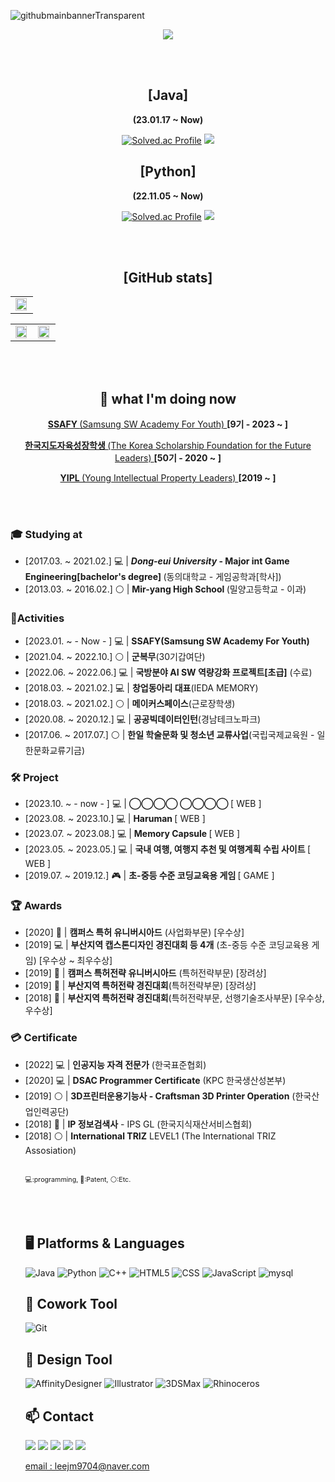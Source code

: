 ![githubmainbannerTransparent](https://user-images.githubusercontent.com/59154924/216970105-42801c1f-59bf-460e-80ec-39dd97878a20.png)


<div align = "center">

<a href="https://hits.seeyoufarm.com"><img src="https://hits.seeyoufarm.com/api/count/incr/badge.svg?url=https%3A%2F%2Fgithub.com%2Fusedupnote&count_bg=%23FF9400&title_bg=%23FFC264&icon=&icon_color=%23E7E7E7&title=hits&edge_flat=false"/></a>
    
<br>
    
<br>

<h2><b>[Java]</b></h2>
<p><b>(23.01.17 ~ Now)</b></p>
    
[![Solved.ac Profile](http://mazassumnida.wtf/api/v2/generate_badge?boj=leejm9704)](https://solved.ac/leejm9704/)
<img src="http://mazandi.herokuapp.com/api?handle=leejm9704&theme=warm"/>
<h2><b>[Python]</b></h2>
<p><b>(22.11.05 ~ Now)</b></p>
    
[![Solved.ac Profile](http://mazassumnida.wtf/api/v2/generate_badge?boj=usedupnote)](https://solved.ac/usedupnote/)
<img src="http://mazandi.herokuapp.com/api?handle=usedupnote&theme=warm"/>
       
<br>
<br>
    
<h2> [GitHub stats] </h2>
    
<table>
    <tr>
    <td valign="top" width="100%">
        <img src="http://github-profile-summary-cards.vercel.app/api/cards/profile-details?username=usedupnote&theme=transparent" align="center" style="width: 95%"/>
    </td>
    </tr>
</table>      
    
<table><tr><td valign="top" width="50%">

<img src="https://github-readme-stats.vercel.app/api?username=Usedupnote&show_icons=true&count_private=true&hide_border=true&theme=transparent" align="center" style="width: 95%" />

</td><td valign="top" width="50%">

<img src="https://github-readme-stats.vercel.app/api/top-langs/?username=Usedupnote&hide_border=true&layout=compact&theme=transparent" align="center" style="width: 95%" />

</td></tr></table>  

</div>

<!--
![usedupnote github-stats](https://stats.dooboo.io/api/github-stats-advanced?login=usedupnote)
![usedupnote github-trophies](https://stats.dooboo.io/api/github-trophies?login=usedupnote)
-->

<br>
<br>

<div align = "center">  
<h2> 🌱 what I'm doing now </h2>
<p> <a href="https://www.ssafy.com/ksp/jsp/swp/swpMain.jsp"> <b> SSAFY </b> (Samsung SW Academy For Youth) </a> <b> [9기 - 2023 ~ ] </b></p>
<p> <a href="https://www.kosffl.or.kr/"> <b> 한국지도자육성장학생 </b> (The Korea Scholarship Foundation for the Future Leaders) </a> <b> [50기 - 2020 ~ ] </b> </p>
<p> <a href="http://www.yipl.or.kr/home/"> <b> YIPL </b> (Young Intellectual Property Leaders) </a> <b> [2019 ~ ] </b></p>
</div>

<br><br>

<h3> 🎓 Studying at </h3>
<ul>
<li> [2017.03. ~ 2021.02.] 💻 | <b> <i>Dong-eui University</i> - Major int Game Engineering[bachelor's degree] </b> (동의대학교 - 게임공학과[학사]) </li> 
<li> [2013.03. ~ 2016.02.] ⚪ | <b> Mir-yang High School </b> (밀양고등학교 - 이과) </li> 
</ul>

<h3> 🚀Activities </h3>

<ul>
<li> [2023.01. ~ - Now - ] 💻 | <b>SSAFY(Samsung SW Academy For Youth)</b>  </li> 
<li> [2021.04. ~ 2022.10.] ⚪ | <b>군복무</b>(30기갑여단) </li> 
<li> [2022.06. ~ 2022.06.] 💻 | <b>국방분야 AI SW 역량강화 프로젝트[초급]</b> (수료)  </li> 
<li> [2018.03. ~ 2021.02.] 💻 | <b>창업동아리 대표</b>(IEDA MEMORY) </li> 
<li> [2018.03. ~ 2021.02.] ⚪ | <b>메이커스페이스</b>(근로장학생) </li> 
<li> [2020.08. ~ 2020.12.] 💻 | <b>공공빅데이터인턴</b>(경남테크노파크) </li> 
<li> [2017.06. ~ 2017.07.] ⚪ | <b>한일 학술문화 및 청소년 교류사업</b>(국립국제교육원 - 일한문화교류기금)  </li> 
</ul>
    
    
<h3> 🛠 Project </h3>
<ul>
<li> [2023.10. ~ - now - ] 💻 | <b> ◯◯◯◯ ◯◯◯◯ </b> [ WEB ]</li>
<li> [2023.08. ~ 2023.10.] 💻 | <b> Haruman </b> [ WEB ]</li>
<li> [2023.07. ~ 2023.08.] 💻 | <b> Memory Capsule </b> [ WEB ]</li>
<li> [2023.05. ~ 2023.05.] 💻 | <b>국내 여행, 여행지 추천 및 여행계획 수립 사이트 </b> [ WEB ]</li>
<li> [2019.07. ~ 2019.12.] 🎮 | <b>초-중등 수준 코딩교육용 게임 </b> [ GAME ]</li>
</ul>

    
<h3> 🏆 Awards </h3>
<ul>
<li> [2020] 📑 | <b>캠퍼스 특허 유니버시아드</b> (사업화부문) [우수상]  </li> 
<li> [2019] 💻 | <b>부산지역 캡스톤디자인 경진대회 등 4개</b> (초-중등 수준 코딩교육용 게임) [우수상 ~ 최우수상]  </li> 
<li> [2019] 📑 | <b>캠퍼스 특허전략 유니버시아드</b> (특허전략부문) [장려상]  </li> 
<li> [2019] 📑 | <b>부산지역 특허전략 경진대회</b>(특허전략부문) [장려상] </li> 
<li> [2018] 📑 | <b>부산지역 특허전략 경진대회</b>(특허전략부문, 선행기술조사부문) [우수상, 우수상] </li> 
</ul>

<h3> 💳 Certificate </h3>
    
<ul>
<li> [2022] 💻 | <b>인공지능 자격 전문가</b> (한국표준협회) </li> 
<li> [2020] 💻 | <b>DSAC Programmer Certificate</b> (KPC 한국생산성본부) </li> 
<li> [2019] ⚪ | <b>3D프린터운용기능사 - Craftsman 3D Printer Operation</b> (한국산업인력공단) </li> 
<li> [2018] 📑 | <b>IP 정보검색사</b> - IPS GL (한국지식재산서비스협회) </li> 
<li> [2018] ⚪ | <b>International TRIZ</b> LEVEL1 (The International TRIZ Assosiation) </li> 

<br>   

<a style="font-size:8pt">💻:programming, 📑:Patent, ⚪:Etc.</a>

<br>
<br>

<h2> 🖥 Platforms & Languages </h2>
    
![Java](https://img.shields.io/badge/Java-007396.svg?&style=for-the-badge&logo=Java&logoColor=white)
![Python](https://img.shields.io/badge/Python-3776AB.svg?&style=for-the-badge&logo=Python&logoColor=white)
![C++](https://img.shields.io/badge/C++-00599C?style=for-the-badge&logo=cplusplus&logoColor=white)
![HTML5](https://img.shields.io/badge/HTML-E34F26.svg?&style=for-the-badge&logo=HTML5&logoColor=white)
![CSS](https://img.shields.io/badge/Css-E34F26.svg?&style=for-the-badge&logo=Css3&logoColor=white)
![JavaScript](https://img.shields.io/badge/JavaScript-F7DF1E?style=for-the-badge&logo=JavaScript&logoColor=white)
![mysql](https://img.shields.io/badge/mysql-4479A1?style=for-the-badge&logo=mysql&logoColor=white)

    
<h2> 💬 Cowork Tool </h2>
    
![Git](https://img.shields.io/badge/Git-F05032.svg?&style=for-the-badge&logo=Git&logoColor=white)

<h2> 🎨 Design Tool </h2>
    
![AffinityDesigner](https://img.shields.io/badge/AffinityDesigner-1B72BE.svg?&style=for-the-badge&logo=AffinityDesigner&logoColor=white)
![Illustrator](https://img.shields.io/badge/Illustrate-FF9A00.svg?&style=for-the-badge&logo=AdobeIllustrator&logoColor=white)
![3DSMax](https://img.shields.io/badge/3DSMax-0696D7.svg?&style=for-the-badge&logo=Autodesk&logoColor=white)
![Rhinoceros](https://img.shields.io/badge/Rhinoceros-801010.svg?&style=for-the-badge&logo=Rhinoceros&logoColor=white)
 
<!-- 
<h2> 🖥️ Open-Source Projects </h2> 
-->
    
<!-- 
<h2> 💭 I want to do! </h2>
![Swift](https://img.shields.io/badge/Swift-F05138.svg?&style=for-the-badge&logo=Swift&logoColor=white) 
![TensorFlow](https://img.shields.io/badge/TensorFlow-FF6F00.svg?&style=for-the-badge&logo=TensorFlow&logoColor=white) 
![Spring](https://img.shields.io/badge/Spring-6DB33F.svg?&style=for-the-badge&logo=Spring&logoColor=white) 
![R](https://img.shields.io/badge/R-276DC3.svg?&style=for-the-badge&logo=R&logoColor=white) 
![Steam](https://img.shields.io/badge/TensorFlow-FF6F00.svg?&style=for-the-badge&logo=TensorFlow&logoColor=white) 
![Starbucks](https://img.shields.io/badge/Starbucks-006241.svg?&style=for-the-badge&logo=Starbucks&logoColor=white) 
-->
    
<h2> 📫 Contact </h2>
   
<a href="https://ljmprofile.notion.site/c2c22ab7d3d74ff5a70168cc1561987b?pvs=4" target="_blank"><img src="https://img.shields.io/badge/Notion-000000?style=for-the-badge&logo=notion&logoColor=FFFFFF"/></a>
<a href="https://www.github.com/usedupnote" target="_blank"><img src="https://img.shields.io/badge/GitHub-181717?style=for-the-badge&logo=github&logoColor=FFFFFF"/></a>
<a href="https://www.instagram.com/idea.memory/" target="_blank"><img src="https://img.shields.io/badge/idea.memory(DEV)-E4405F?style=for-the-badge&logo=instagram&logoColor=FFFFFF"/></a>
<a href="https://www.instagram.com/i_m_meong/" target="_blank"><img src="https://img.shields.io/badge/i_m_meong(LOG)-E4405F?style=for-the-badge&logo=instagram&logoColor=FFFFFF"/></a>
<a href="https://blog.naver.com/leejm9704" target="_blank"><img src="https://img.shields.io/badge/NaverBlog-03C75A?style=for-the-badge&logo=naver&logoColor=FFFFFF"/></a>

<p>
  <i class="fa fa-envelope" aria-hidden="true"></i>
  <a href="mailto:leejm9704@naver.com">email : leejm9704@naver.com</a>
</p>
    
<!--
1. 제목(글머리) 작성 

# H1, 제목                                  
## H2, 부제목                            
### H3, 소제목
#### H4, 제목4
##### H5, 제목5
###### H6, 제목6

2. 번호 없는 리스트 작성
* 리스트 1
- 리스트 2
+ 리스트 3
 

3. 번호 있는 리스트 작성

1. 리스트 1
2. 리스트 2
3. 리스트 3 
 

4. 이텔릭체(기울어진 글씨) 작성

*텍스트* 혹은 _텍스트_
 

5. 굵은 글씨 작성

**텍스트** 혹은 __텍스트__
 

6. 인용

> 텍스트

> > 텍스트 ( > 기호 하나 더 추가할 경우 인용문 안에 또 인용문 추가)
 

7. 수평선 넣기

하단의 기호 3개 이상 나열
***   
---
___ 
 

8. 링크 달기 

(1) 인라인 링크
[텍스트](링크 주소)

(2) 참조 링크
[텍스트][참조명]
[참조명]: 링크 주소
 

9. 이미지 추가하기

![텍스트](이미지링크)

tip) 이미지 크기 조절
<img src="이미지 링크" width="너비 " height="높이">

ex)
<img src="https://user-images.githubusercontent.com/31477658/85016059-f962aa80-b1a3-11ea-8c91-dacba2666b78.jpeg" width="700" height="370">

tip2) Github README.md에 이미지 추가 (하단 참조) 
 

10. 코드 블록 추가하기

```
코드
코드
코드
```
(주의! 작은따옴표 아닙니다. 악센트 기호에요. 맥의 경우, option 키 + ~키(₩키) 를 같이 눌러주시면 악센트 기호를 넣을 수 있습니다.)
 

etc. 

[문자열 개행]
방법1. 문장 마지막에 스페이스 두 번 이상 입력
방법2. html <br> 태그를 사용

[글씨 취소선 넣기]
~~텍스트~~

[체크박스 넣기]
* [x] 체크박스
* [ ] 빈 체크박스

[이모지 넣기]
맥 기준: control + command + space bar 
윈도우 기준: window key + . (윈도우 로고 키 + 마침표)

[표 넣기]
|왼쪽 정렬|가운데 정렬|오른쪽 정렬|
|:---|:---:|---:|      // :의 위치가 정렬을 결정
|내용1|내용2|내용3|
|내용1|내용2|내용3|

**usedupnote/usedupnote** is a ✨ _special_ ✨ repository because its `README.md` (this file) appears on your GitHub profile.

Here are some ideas to get you started:

- 🔭 I’m currently working on ...
- 👯 I’m looking to collaborate on ...
- 🤔 I’m looking for help with ...
- 💬 Ask me about ...
- 📫 How to reach me: ...
- 😄 Pronouns: ...
- ⚡ Fun fact: ...
-->
